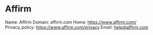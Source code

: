 
# Affirm

Name: Affirm
Domain: affirm.com
Home: https://www.affirm.com/
Privacy_policy: https://www.affirm.com/privacy
Email: help@affirm.com
